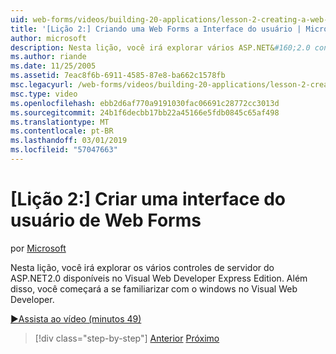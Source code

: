 ```yaml
---
uid: web-forms/videos/building-20-applications/lesson-2-creating-a-web-forms-user-interface
title: '[Lição 2:] Criando uma Web Forms a Interface do usuário | Microsoft Docs'
author: microsoft
description: Nesta lição, você irá explorar vários ASP.NET&#160;2.0 controles de servidor disponíveis no Visual Web Developer Express Edition. Além disso, você será iniciada...
ms.author: riande
ms.date: 11/25/2005
ms.assetid: 7eac8f6b-6911-4585-87e8-ba662c1578fb
msc.legacyurl: /web-forms/videos/building-20-applications/lesson-2-creating-a-web-forms-user-interface
msc.type: video
ms.openlocfilehash: ebb2d6af770a9191030fac06691c28772cc3013d
ms.sourcegitcommit: 24b1f6decbb17bb22a45166e5fdb0845c65af498
ms.translationtype: MT
ms.contentlocale: pt-BR
ms.lasthandoff: 03/01/2019
ms.locfileid: "57047663"
---
```

<a name="lesson-2-creating-a-web-forms-user-interface"></a>[Lição 2:] Criar uma interface do usuário de Web Forms
====================
por [Microsoft](https://github.com/microsoft)

Nesta lição, você irá explorar os vários controles de servidor do ASP.NET2.0 disponíveis no Visual Web Developer Express Edition. Além disso, você começará a se familiarizar com o windows no Visual Web Developer.

[&#9654;Assista ao vídeo (minutos 49)](https://channel9.msdn.com/Blogs/ASP-NET-Site-Videos/lesson-2-creating-a-web-forms-user-interface)

> [!div class="step-by-step"]
> [Anterior](lesson-1-getting-started-with-visual-web-developer-express.md)
> [Próximo](lesson-3-understanding-more-about-events-and-postback.md)
